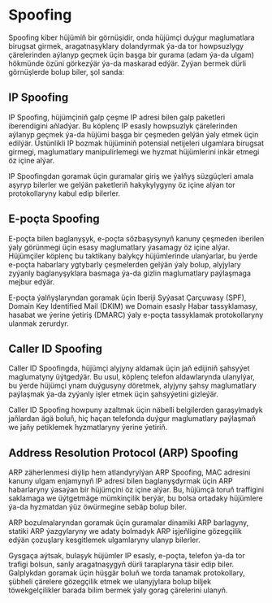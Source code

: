 # Spoofing

Spoofing kiber hüjümiň bir görnüşidir, onda hüjümçi duýgur maglumatlara birugsat girmek, aragatnaşyklary dolandyrmak ýa-da tor howpsuzlygy çärelerinden aýlanyp geçmek üçin başga bir gurama (adam ýa-da ulgam) hökmünde özüni görkezýär ýa-da maskarad edýär. Zyýan bermek dürli görnüşlerde bolup biler, şol sanda:

## IP Spoofing

IP Spoofing, hüjümçiniň galp çeşme IP adresi bilen galp paketleri iberendigini aňladýar. Bu köplenç IP esasly howpsuzlyk çärelerinden aýlanyp geçmek ýa-da hüjümi başga bir çeşmeden gelýän ýaly etmek üçin edilýär. Üstünlikli IP bozmak hüjüminiň potensial netijeleri ulgamlara birugsat girmegi, maglumatlary manipulirlemegi we hyzmat hüjümlerini inkär etmegi öz içine alýar.

IP Spoofingdan goramak üçin guramalar giriş we ýalňyş süzgüçleri amala aşyryp bilerler we gelýän paketleriň hakykylygyny öz içine alýan tor protokollaryny kabul edip bilerler.

## E-poçta Spoofing

E-poçta bilen baglanyşyk, e-poçta sözbaşysynyň kanuny çeşmeden iberilen ýaly görünmegi üçin esasy maglumatlary ýasamagy öz içine alýar. Hüjümçiler köplenç bu taktikany balykçy hüjümlerinde ulanýarlar, bu ýerde e-poçta habarlary ygtybarly çeşmelerden gelýän ýaly bolup, alyjylary zyýanly baglanyşyklara basmaga ýa-da gizlin maglumatlary paýlaşmaga mejbur edýär.

E-poçta ýalňyşlaryndan goramak üçin Iberiji Syýasat Çarçuwasy (SPF), Domain Key Identified Mail (DKIM) we Domain esasly Habar tassyklamasy, hasabat we ýerine ýetiriş (DMARC) ýaly e-poçta tassyklamak protokollaryny ulanmak zerurdyr.

## Caller ID Spoofing

Caller ID Spoofingda, hüjümçi alyjyny aldamak üçin jaň edijiniň şahsyýet maglumatyny üýtgedýär. Bu usul, köplenç telefon aldawlarynda ulanylýar, bu ýerde hüjümçi ynam duýgusyny döretmek, alyjyny şahsy maglumatlary paýlaşmak ýa-da zyýanly işler etmek üçin şahsyýetini gizleýär.

Caller ID Spoofing howpuny azaltmak üçin näbelli belgilerden garaşylmadyk jaňlardan ägä boluň, hiç haçan telefonda duýgur maglumatlary paýlaşmaň we jaňy petiklemek hyzmatlaryny ýerine ýetiriň.

## Address Resolution Protocol (ARP) Spoofing

ARP zäherlenmesi diýlip hem atlandyrylýan ARP Spoofing, MAC adresini kanuny ulgam enjamynyň IP adresi bilen baglanyşdyrmak üçin ARP habarlaryny ýasaýan bir hüjümçini öz içine alýar. Bu, hüjümçä toruň traffigini saklamaga we üýtgetmäge mümkinçilik berýär, bu bolsa ortadaky hüjümlere ýa-da hyzmatdan ýüz öwürmegine sebäp bolup biler.

ARP bozulmalaryndan goramak üçin guramalar dinamiki ARP barlagyny, statiki ARP ýazgylaryny we adaty bolmadyk ARP işjeňligine gözegçilik edýän çozuşlary kesgitlemek ulgamlaryny ulanyp bilerler.

Gysgaça aýtsak, bulaşyk hüjümler IP esasly, e-poçta, telefon ýa-da tor trafigi bolsun, sanly aragatnaşygyň dürli taraplaryna täsir edip biler. Galplykdan goramak üçin hüşgär boluň we torda tanamak protokollary, şübheli çärelere gözegçilik etmek we ulanyjylara bolup biljek töwekgelçilikler barada bilim bermek ýaly gorag çärelerini ulanyň.